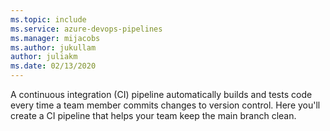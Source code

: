 ```yaml
---
ms.topic: include
ms.service: azure-devops-pipelines
ms.manager: mijacobs
ms.author: jukullam
author: juliakm
ms.date: 02/13/2020
---
```


A continuous integration (CI) pipeline automatically builds and tests code every time a team member commits changes to version control. Here you'll create a CI pipeline that helps your team keep the main branch clean.
